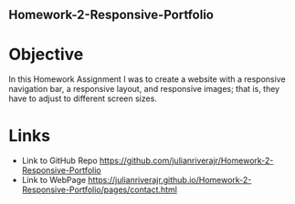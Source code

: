 ## Homework-2-Responsive-Portfolio

# Objective

In this Homework Assignment I was to create a website with a responsive navigation bar, a responsive layout, and responsive images; that is, they have to adjust to different screen sizes.

# Links
* Link to GitHub Repo https://github.com/julianriverajr/Homework-2-Responsive-Portfolio
* Link to WebPage https://julianriverajr.github.io/Homework-2-Responsive-Portfolio/pages/contact.html